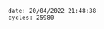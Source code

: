 

                date: 20/04/2022 21:48:38
                cycles: 25980

                         
